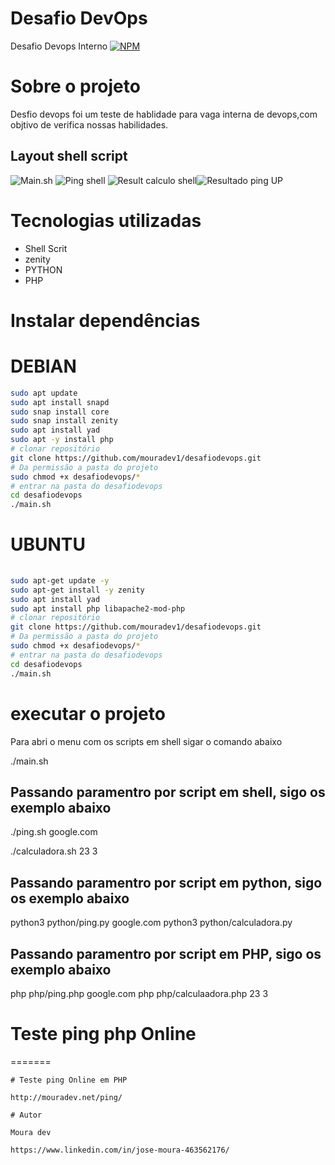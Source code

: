 # Desafio DevOps

Desafio Devops Interno
[![NPM](https://img.shields.io/npm/l/react)](https://github.com/mouradev1/desafiodevops/blob/main/LICENSE)

# Sobre o projeto 

Desfio devops foi um teste de hablidade para vaga interna de devops,com objtivo de verifica nossas habilidades.

## Layout shell script
![Main.sh](https://mouradev.net/img/main.png) ![Ping shell](https://mouradev.net/img/resultcalculo.png)
![Result calculo shell](https://mouradev.net/img/pingshell.png)![Resultado ping UP](https://mouradev.net/img/resultup.png)


# Tecnologias utilizadas
- Shell Scrit
- zenity
- PYTHON
- PHP

# Instalar dependências
# DEBIAN
```bash
sudo apt update
sudo apt install snapd
sudo snap install core
sudo snap install zenity
sudo apt install yad
sudo apt -y install php
# clonar repositório
git clone https://github.com/mouradev1/desafiodevops.git
# Da permissão a pasta do projeto
sudo chmod +x desafiodevops/*
# entrar na pasta do desafiodevops
cd desafiodevops
./main.sh
```
# UBUNTU

```bash
 
sudo apt-get update -y
sudo apt-get install -y zenity
sudo apt install yad
sudo apt install php libapache2-mod-php
# clonar repositório
git clone https://github.com/mouradev1/desafiodevops.git
# Da permissão a pasta do projeto
sudo chmod +x desafiodevops/*
# entrar na pasta do desafiodevops
cd desafiodevops
./main.sh

```
# executar o projeto
Para abri o menu com os scripts em shell sigar o comando abaixo

./main.sh

## Passando paramentro por script em shell, sigo os exemplo abaixo 
./ping.sh google.com

./calculadora.sh 23 3

## Passando paramentro por script em python, sigo os exemplo abaixo 
python3 python/ping.py google.com
python3 python/calculadora.py

## Passando paramentro por script em PHP, sigo os exemplo abaixo 
php php/ping.php google.com
php php/calculaadora.php 23 3


# Teste ping php Online
=======
```
# Teste ping Online em PHP

http://mouradev.net/ping/

# Autor

Moura dev

https://www.linkedin.com/in/jose-moura-463562176/
